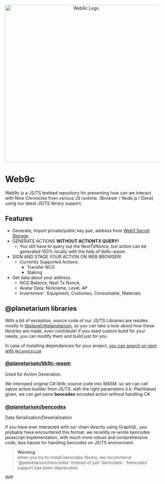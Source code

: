 <p align="center">
  <img style="width: 512px" alt="Web9c Logo" src="https://github.com/planetarium/web9c/assets/6278999/fcbd020d-3ec4-49f8-8ed9-01763b287024">
</p>

# Web9c

Web9c is a JS/TS testbed repository for presenting how can we interact with Nine Chronicles from various JS runtime. (Browser / Node.js / Deno) using our latest JS/TS library support.

## Features
 - Generate, Import private/public key pair, address from [Web3 Secret Storage](https://ethereum.org/en/developers/docs/data-structures-and-encoding/web3-secret-storage/)
 - GENERATE ACTIONS **WITHOUT ACTIONTX QUERY!**
    - You still have to query out the NextTxNonce,
      but action can be generated 100% locally with the help of lib9c-wasm.
 - SIGN AND STAGE YOUR ACTION ON WEB BROWSER!
    - Currently Supported Actions:
      - Transfer NCG
      - Staking
 - Get data about your address.
    - NCG Balance, Next Tx Nonce, 
    - Avatar Data: Nickname, Level, AP
    - Inventories! : Equipment, Costumes, Consumable, Materials.
 

## @planetarium libraries
With a bit of exception, source code of our JS/TS Libraries are resides mostly in 
[libplanet/@planetarium,](https://github.com/planetarium/libplanet/tree/main/%40planetarium) so you can take a look about how these libraries are made, even contribute! if you need custom build for your needs, you can modify them and build just for you.

In case of installing dependancies for your project, [you can search on npm with `@planetarium`](https://www.npmjs.com/search?q=%40planetarium)


### [@planetarium/lib9c-wasm](https://github.com/planetarium/lib9c-wasm)

Used for Action Generation.

We interoped original C# lib9c source code into WASM. so we can call native action builder from JS/TS. with the right parameters (i.e. PlainValue) given, we can get same **bencodex** encoded action without handling C#.

### [@planetarium/bencodex](https://github.com/planetarium/bencodex.js)

Data Serialization/Deserialization

If you have ever interacted with our chain directly using GraphQL, you probably have encountered this format. we recently re-wrote bencodex javascript implementation, with much more robust and comprehensive code, less hassle for handling bencodex on JS/TS environment.

> **Warning**  
> when you try to install bencodex library, we recommend '@planetarium/bencodex' instead of just 'bencodex'. 'bencodex' support has been deprecated. 

WIP
